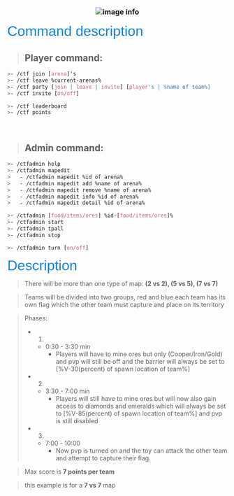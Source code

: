 
### <center>![image info](https://i.ibb.co/pvw3KXd/image.png)

<font face="Arial" size="6px" color="#1483de">Command description</font>

>## **Player command**:
```css
>- /ctf join [arena]'s
>- /ctf leave %current-arenas%
>- /ctf party [join | leave | invite] [player's | %name of team%]
>- /ctf invite [on/off]

>- /ctf leaderboard
>- /ctf points
```

&nbsp;

>## **Admin command**:
```css
>- /ctfadmin help
>- /ctfadmin mapedit
>   - /ctfadmin mapedit %id of arena%
>   - /ctfadmin mapedit add %name of arena%
>   - /ctfadmin mapedit remove %name of arena%
>   - /ctfadmin mapedit info %id of arena%
>   - /ctfadmin mapedit detail %id of arena%

>- /ctfadmin [food/items/ores] %id-[food/items/ores]%
>- /ctfadmin start
>- /ctfadmin tpall
>- /ctfadmin stop

>- /ctfadmin turn [on/off]
```

<font face="Arial" size="6px" color="#1483de">Description</font>

> There will be more than one type of map: **(2 vs 2), (5 vs 5), (7 vs 7)**

> Teams will be divided into two groups, red and blue
each team has its own flag which the other team must capture and place on its territory

> Phases:
>- 1. 
>   - 0:30 - 3:30 min
>       - Players will have to mine ores but only (Cooper/Iron/Gold) and pvp will still be off and the barrier will always be set to [%V-30(percent) of spawn location of team%] 
>- 2. 
>   - 3:30 - 7:00 min
>       - Players will still have to mine ores but will now also gain access to diamonds and emeralds which will always be set to [%V-85(percent) of spawn location of team%] and pvp is still disabled
>- 3.
>   - 7:00 - 10:00
>       - Now pvp is turned on and the toy can attack the other team and attempt to capture their flag. 

> Max score is **7 points per team**

> this example is for a **7 vs 7** map








